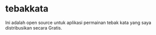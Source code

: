 # tebakkata
Ini adalah open source untuk aplikasi permainan tebak kata yang saya distribusikan secara Gratis. 
